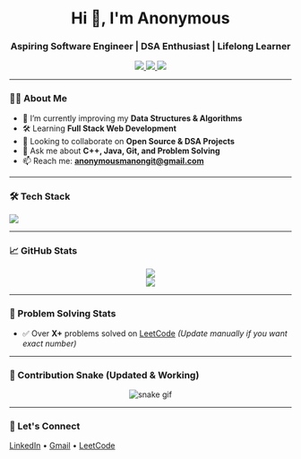 <h1 align="center">Hi 👋, I'm Anonymous</h1>
<h3 align="center">Aspiring Software Engineer | DSA Enthusiast | Lifelong Learner</h3>

<p align="center">
  <a href="https://linkedin.com/in/anonymous-developer-41b915187/">
    <img src="https://img.shields.io/badge/LinkedIn-blue?style=for-the-badge&logo=linkedin&logoColor=white" />
  </a>
  <a href="mailto:anonymousmanongit@gmail.com">
    <img src="https://img.shields.io/badge/Gmail-D14836?style=for-the-badge&logo=gmail&logoColor=white" />
  </a>
  <a href="https://leetcode.com/u/Anonymousintrovert/">
    <img src="https://img.shields.io/badge/LeetCode-FFA116?style=for-the-badge&logo=leetcode&logoColor=black" />
  </a>
</p>

---

### 👨‍💻 About Me
- 🌱 I’m currently improving my **Data Structures & Algorithms**
- 🛠️ Learning **Full Stack Web Development**
- 🤝 Looking to collaborate on **Open Source & DSA Projects**
- 💬 Ask me about **C++, Java, Git, and Problem Solving**
- 📫 Reach me: **anonymousmanongit@gmail.com**

---

### 🛠️ Tech Stack
<p>
  <img src="https://skillicons.dev/icons?i=cpp,java,python,html,css,js,react,nodejs,git,github,vscode,linux" />
</p>

---

### 📈 GitHub Stats
<p align="center">
  <img src="https://github-readme-stats.vercel.app/api?username=Anonymousmanongit&show_icons=true&theme=github_dark&hide_border=true" />
  <br/>
  <img src="https://streak-stats.demolab.com/?user=Anonymousmanongit&theme=github-dark&hide_border=true" />
</p>

---

### 🧠 Problem Solving Stats
- ✅ Over **X+** problems solved on [LeetCode](https://leetcode.com/u/Anonymousintrovert/) *(Update manually if you want exact number)*

---

### 🐍 Contribution Snake (Updated & Working)
<p align="center">
  <img src="https://raw.githubusercontent.com/Anonymousmanongit/Anonymousmanongit/output/github-contribution-grid-snake.svg" alt="snake gif" />
</p>

---

### 📌 Let's Connect
<p>
  <a href="https://linkedin.com/in/anonymous-developer-41b915187/">LinkedIn</a> • 
  <a href="mailto:anonymousmanongit@gmail.com">Gmail</a> • 
  <a href="https://leetcode.com/u/Anonymousintrovert/">LeetCode</a>
</p>
